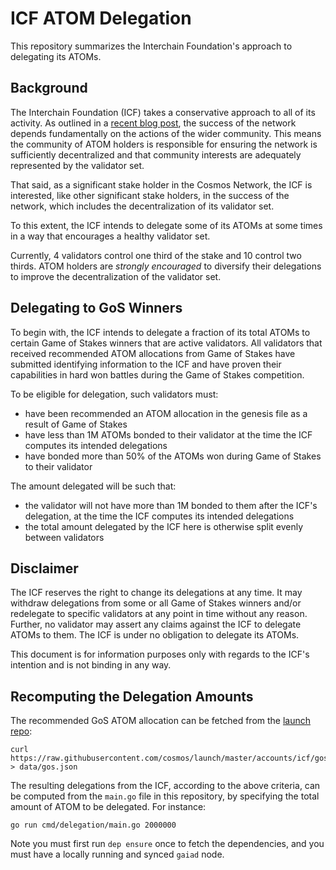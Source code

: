 # ICF ATOM Delegation

This repository summarizes the Interchain Foundation's approach to delegating
its ATOMs.

## Background

The Interchain Foundation (ICF) takes a conservative approach to all of its activity.
As outlined in a [recent blog
post](https://blog.cosmos.network/open-decentralized-networks-87e6097536a3), 
the success of the network depends
fundamentally on the actions of the wider community. This means the community of ATOM holders
is responsible for ensuring the network is sufficiently decentralized and that
community interests are adequately represented by the validator set.

That said, as a significant stake holder in the Cosmos Network, the ICF is
interested, like other significant stake holders, in the success of the network,
which includes the decentralization of its validator set.

To this extent, the ICF intends to delegate some of its ATOMs at some times in a way that
encourages a healthy validator set.

Currently, 4 validators control one third of the stake and 10 control two
thirds. ATOM holders are *strongly encouraged* to diversify their delegations to
improve the decentralization of the validator set.

## Delegating to GoS Winners

To begin with, the ICF intends to delegate a fraction of its total ATOMs to
certain Game of Stakes winners that are active validators. 
All validators that received recommended  ATOM allocations from Game of Stakes have submitted identifying
information to the ICF and have proven their capabilities in hard won battles during
the Game of Stakes competition. 

To be eligible for delegation, such validators must:

- have been recommended an ATOM allocation in the genesis file as a result of
  Game of Stakes
- have less than 1M ATOMs bonded to their validator at the time the ICF computes
  its intended delegations
- have bonded more than 50% of the ATOMs won during Game of Stakes to their
  validator

The amount delegated will be such that:

- the validator will not have more than 1M bonded to them after the ICF's
  delegation, at the time the ICF computes its intended delegations
- the total amount delegated by the ICF here is otherwise split evenly between validators

## Disclaimer

The ICF reserves the right to change its delegations at any time. It may withdraw delegations
from some or all Game of Stakes winners and/or redelegate to specific validators at any point 
in time without any reason. Further, no validator may assert any claims against the ICF to delegate 
ATOMs to them. The ICF is under no obligation to delegate its ATOMs.

This document is for information purposes only with regards to the ICF's
intention and is not binding in any way. 

## Recomputing the Delegation Amounts

The recommended GoS ATOM allocation can be fetched from the [launch
repo](https://github.com/cosmos/launch):

```
curl https://raw.githubusercontent.com/cosmos/launch/master/accounts/icf/gos.json > data/gos.json
```

The resulting delegations from the ICF, according to the above criteria, can be
computed from the `main.go` file in this repository, by specifying the total
amount of ATOM to be delegated. For instance:

```
go run cmd/delegation/main.go 2000000
```

Note you must first run `dep ensure` once to fetch the dependencies, and you
must have a locally running and synced `gaiad` node.
